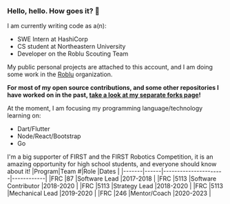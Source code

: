 ### Hello, hello. How goes it? 👋
I am currently writing code as a(n):
- SWE Intern at HashiCorp
- CS student at Northeastern University
- Developer on the Roblu Scouting Team

My public personal projects are attached to this account, and I am doing some work in the [Roblu](https://github.com/RobluScouting) organization.

**For most of my open source contributions, and some other repositories I have worked on in the past, [take a look at my separate forks page](https://github.com/aidan-mundy-forks)!**

At the moment, I am focusing my programming language/technology learning on:
- Dart/Flutter
- Node/React/Bootstrap
- Go

I'm a big supporter of FIRST and the FIRST Robotics Competition, it is an amazing opportunity for high school students, and everyone should know about it!
|Program|Team #|Role                  |Dates       |
|-------|------|----------------------|------------|
|FRC    |87    |Software Lead         |2017-2018   |
|FRC    |5113  |Software Contributor  |2018-2020   |
|FRC    |5113  |Strategy Lead         |2018-2020   |
|FRC    |5113  |Mechanical Lead       |2019-2020   |
|FRC    |246   |Mentor/Coach          |2020-2023   |
